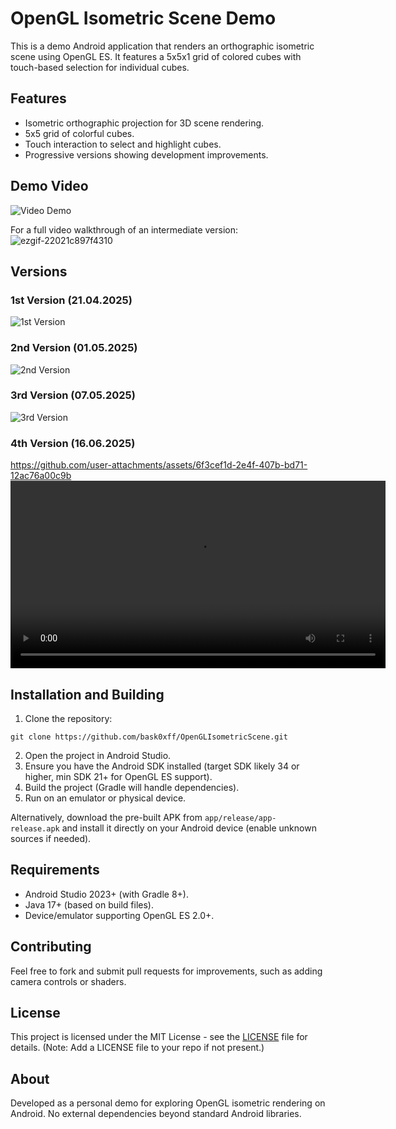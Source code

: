 # OpenGL Isometric Scene Demo

This is a demo Android application that renders an orthographic isometric scene using OpenGL ES. It features a 5x5x1 grid of colored cubes with touch-based selection for individual cubes.

## Features
- Isometric orthographic projection for 3D scene rendering.
- 5x5 grid of colorful cubes.
- Touch interaction to select and highlight cubes.
- Progressive versions showing development improvements.

## Demo Video
![Video Demo](ezgif-22021c897f4310.gif)

For a full video walkthrough of an intermediate version:
![ezgif-22021c897f4310](https://github.com/user-attachments/assets/7876abdd-2bdc-4152-9f72-195389b5f6c4)

## Versions
### 1st Version (21.04.2025)
![1st Version](https://github.com/user-attachments/assets/80fc7c4c-67dc-465a-adbe-8182f366e704)

### 2nd Version (01.05.2025)
![2nd Version](https://github.com/user-attachments/assets/5e3feece-5894-4fba-af8a-983101c27def)

### 3rd Version (07.05.2025)
![3rd Version](https://github.com/user-attachments/assets/40dca81f-32ee-44cf-b98f-872b775e0186)

### 4th Version (16.06.2025)
https://github.com/user-attachments/assets/6f3cef1d-2e4f-407b-bd71-12ac76a00c9b
<video src="video_2025-06-16_14-45-25.mp4" controls width="600"></video>

## Installation and Building
1. Clone the repository:
```
git clone https://github.com/bask0xff/OpenGLIsometricScene.git
```
2. Open the project in Android Studio.
3. Ensure you have the Android SDK installed (target SDK likely 34 or higher, min SDK 21+ for OpenGL ES support).
4. Build the project (Gradle will handle dependencies).
5. Run on an emulator or physical device.

Alternatively, download the pre-built APK from `app/release/app-release.apk` and install it directly on your Android device (enable unknown sources if needed).

## Requirements
- Android Studio 2023+ (with Gradle 8+).
- Java 17+ (based on build files).
- Device/emulator supporting OpenGL ES 2.0+.

## Contributing
Feel free to fork and submit pull requests for improvements, such as adding camera controls or shaders.

## License
This project is licensed under the MIT License - see the [LICENSE](LICENSE) file for details. (Note: Add a LICENSE file to your repo if not present.)

## About
Developed as a personal demo for exploring OpenGL isometric rendering on Android. No external dependencies beyond standard Android libraries.



